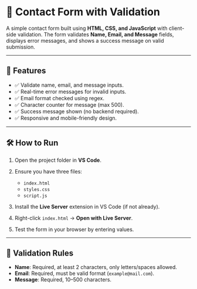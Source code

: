 
# 📩 Contact Form with Validation

A simple contact form built using **HTML, CSS, and JavaScript** with client-side validation.
The form validates **Name, Email, and Message** fields, displays error messages, and shows a success message on valid submission.

---

## 🚀 Features

* ✅ Validate name, email, and message inputs.
* ✅ Real-time error messages for invalid inputs.
* ✅ Email format checked using regex.
* ✅ Character counter for message (max 500).
* ✅ Success message shown (no backend required).
* ✅ Responsive and mobile-friendly design.

---

## 🛠️ How to Run

1. Open the project folder in **VS Code**.
2. Ensure you have three files:

   * `index.html`
   * `styles.css`
   * `script.js`
3. Install the **Live Server** extension in VS Code (if not already).
4. Right-click `index.html` → **Open with Live Server**.
5. Test the form in your browser by entering values.

---

## 🧪 Validation Rules

* **Name**: Required, at least 2 characters, only letters/spaces allowed.
* **Email**: Required, must be valid format (`example@mail.com`).
* **Message**: Required, 10–500 characters.


